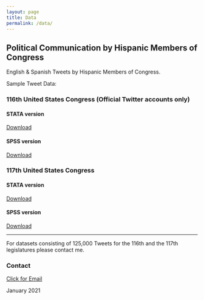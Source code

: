 ```yaml
---
layout: page
title: Data
permalink: /data/
---
```


## Political Communication by Hispanic Members of Congress
English & Spanish Tweets by Hispanic Members of Congress. 

Sample Tweet Data: 

### 116th United States Congress (Official Twitter accounts only)

#### STATA version
[Download](/images/EngSpanTweets.dta)

#### SPSS version
[Download](/images/EngSpanTweets.sav)

### 117th United States Congress

#### STATA version
[Download](/images/117Congress.dta)

#### SPSS version
[Download](/images/117Congress.sav)


---

For datasets consisting of 125,000 Tweets for the 116th and the 117th legislatures please contact me.

### Contact
[Click for Email](mailto:cxg172030@utdallas.edu)


January 2021
